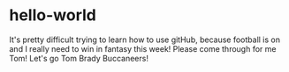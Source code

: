 # hello-world

It's pretty difficult trying to learn how to use gitHub, because football is on and I really need to win in fantasy this week!  Please come through for me Tom!
Let's go Tom Brady Buccaneers!
